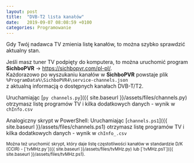 ```yaml
---
layout: post
title:  "DVB-T2 lista kanałów"
date:   2019-09-07 08:08:59 +0100
categories: Programowanie
---
```


Gdy Twój nadawca TV zmienia listę kanałów, to można szybko sprawdzić aktualny stan.

Jeśli masz tuner TV podpięty do komputera, to można uruchomić program  
 **SichboPVR** -> <https://sichbopvr.com/pl-pl/>.  
Każdorazowo po wyszukaniu kanałów w **SichboPVR** powstaje plik  
`%ProgramData%\SichboPVR4\service-channels.json`  
z aktualną informacją o dostępnych kanałach DVB-T/T2.

Uruchamiając  [`py channels.py`]({{ site.baseurl }}/assets/files/channels.py) otrzymasz listę programów TV i kilka dodatkowych danych - wynik w `chInfo.csv`

Analogiczny skrypt w PowerShell: Uruchamiając [`channels.ps1`]({{ site.baseurl }}/assets/files/channels.ps1) otrzymasz listę programów TV i kilka dodatkowych danych - wynik w `chInfo_.csv`

<small>
Można też uruchomić skrypt, który daje listę częstotliwości kanałów w standardzie D/K (CCIR) - 
[`tvMHz.py`]({{ site.baseurl }}/assets/files/tvMHz.py)
lub
[`tvMHz.ps1`]({{ site.baseurl }}/assets/files/tvMHz.ps1).
</small>

<style> pre code {font-size: smaller;} </style>
